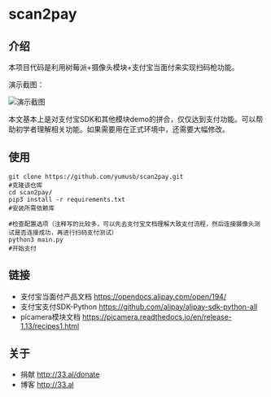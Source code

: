 # scan2pay

## 介绍

本项目代码是利用树莓派+摄像头模块+支付宝当面付来实现扫码枪功能。

演示截图：

![演示截图](https://cdn.jsdelivr.net/gh/yumusb/blog_img@latest/upload/2020/04/01.gif)

本文基本上是对支付宝SDK和其他模块demo的拼合，仅仅达到支付功能。可以帮助初学者理解相关功能。如果需要用在正式环境中，还需要大幅修改。

## 使用

```python3
git clone https://github.com/yumusb/scan2pay.git
#克隆该仓库
cd scan2pay/
pip3 install -r requirements.txt
#安装所需依赖库

#检查配置选项（注释写的比较多，可以先去支付宝文档理解大致支付流程，然后连接摄像头测试是否连接成功，再进行扫码支付测试）
python3 main.py
#开始支付
```

## 链接

+ 支付宝当面付产品文档 https://opendocs.alipay.com/open/194/
+ 支付宝支付SDK-Python https://github.com/alipay/alipay-sdk-python-all
+ picamera模块文档 https://picamera.readthedocs.io/en/release-1.13/recipes1.html

## 关于

+ 捐献 http://33.al/donate
+ 博客 http://33.al